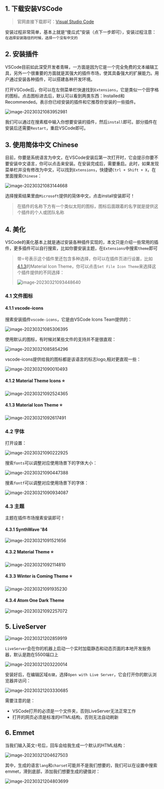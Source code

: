 ## 1. 下载安装VSCode

> 官网直接下载即可：[Visual Studio Code](https://code.visualstudio.com/Download)

安装过程非常简单，基本上就是“傻瓜式”安装（点下一步即可），安装过程注意：`在选择安装路径的时候，选择一个没有中文的`

## 2. 安装插件

VSCode目前如此深受开发者青睐，一方面是因为它是一个完全免费的文本编辑工具，另外一个很重要的方面就是其强大的插件市场，使其具备强大的扩展能力。用户通过安装各种插件，可以搭建各种开发环境。

打开VSCode后，你可以在左侧菜单栏快速找到`Extensions`，它是类似一个田字格的图标。点击图标进去后，默认可以看到两类东西：Installed和Recommended。表示你已经安装的插件和它推荐你安装的一些插件。

![image-20230321083952981](VSCode%E6%90%AD%E5%BB%BA%E5%89%8D%E7%AB%AF%E7%8E%AF%E5%A2%83.assets/image-20230321083952981.png)

我们可以通过在搜素框中输入你想要安装的插件，然后`install`即可。部分插件在安装后还需要`Restart`，重启VSCode即可。

## 3. 使用简体中文 Chinese

目前，你要是系统语言为中文，在VSCode安装后第一次打开时，它会提示你要不要安装中文语言，你可以点击来安装。在安装完成后，需要重启。此时，如果发现菜单栏并没有修改为中文，可以找到`Extensions`，快捷键`Ctrl + Shift + X`，在里面搜索`Chinese`：

![image-20230321083144668](VSCode%E6%90%AD%E5%BB%BA%E5%89%8D%E7%AB%AF%E7%8E%AF%E5%A2%83.assets/image-20230321083144668.png)

选择搜索结果里由`Microsoft`提供的简体中文，点击install安装即可！

> 在插件的名称下方有一个类似太阳的图标，图标后面跟着的名字就是提供这个插件的个人或团队名称

## 4. 美化

VSCode的美化基本上就是通过安装各种插件实现的，本文只是介绍一些常用的插件，更多插件可以自行搜索，比如你要安装主题，在`Extensions`中搜索`theme`即可

> 带⭐号表示这个插件里还包含多种选择，你可以在插件页进行设置，比如[4.1.3]()的Material Icon Theme，你可以点击`Set File Icon Theme`来选择这个插件提供的不同选择：
>
> ![image-20230321093448640](VSCode%E6%90%AD%E5%BB%BA%E5%89%8D%E7%AB%AF%E7%8E%AF%E5%A2%83.assets/image-20230321093448640.png)

### 4.1 文件图标

#### 4.1.1 vscode-icons

搜素安装插件`vscode-icons`，它是由VSCode Icons Team提供的：

![image-20230321085306395](VSCode%E6%90%AD%E5%BB%BA%E5%89%8D%E7%AB%AF%E7%8E%AF%E5%A2%83.assets/image-20230321085306395.png)

使用默认的图标，有时候对某些文件的支持并不是很直观：

![image-20230321085854296](VSCode%E6%90%AD%E5%BB%BA%E5%89%8D%E7%AB%AF%E7%8E%AF%E5%A2%83.assets/image-20230321085854296.png)

vscode-icons提供给我的图标都是该语言的标志logo,相对更直观一些：

![image-20230321090010493](VSCode%E6%90%AD%E5%BB%BA%E5%89%8D%E7%AB%AF%E7%8E%AF%E5%A2%83.assets/image-20230321090010493.png)

#### 4.1.2 Material Theme Icons ⭐

![image-20230321092524365](VSCode%E6%90%AD%E5%BB%BA%E5%89%8D%E7%AB%AF%E7%8E%AF%E5%A2%83.assets/image-20230321092524365.png)

#### 4.1.3 Material Icon Theme ⭐

![image-20230321092617491](VSCode%E6%90%AD%E5%BB%BA%E5%89%8D%E7%AB%AF%E7%8E%AF%E5%A2%83.assets/image-20230321092617491.png)

### 4.2 字体

打开设置：

![image-20230321090222925](VSCode%E6%90%AD%E5%BB%BA%E5%89%8D%E7%AB%AF%E7%8E%AF%E5%A2%83.assets/image-20230321090222925.png)

搜索`fonts`可以调整对应使用场景下的字体大小：

![image-20230321090447388](VSCode%E6%90%AD%E5%BB%BA%E5%89%8D%E7%AB%AF%E7%8E%AF%E5%A2%83.assets/image-20230321090447388.png)

搜素`fontf`可以调整对应使用场景下的字体：

![image-20230321090934087](VSCode%E6%90%AD%E5%BB%BA%E5%89%8D%E7%AB%AF%E7%8E%AF%E5%A2%83.assets/image-20230321090934087.png)

### 4.3 主题

主题在插件市场搜素安装即可！

#### 4.3.1 SynthWave '84

![image-20230321091521656](VSCode%E6%90%AD%E5%BB%BA%E5%89%8D%E7%AB%AF%E7%8E%AF%E5%A2%83.assets/image-20230321091521656.png)

#### 4.3.2 Material Theme ⭐

![image-20230321092114810](VSCode%E6%90%AD%E5%BB%BA%E5%89%8D%E7%AB%AF%E7%8E%AF%E5%A2%83.assets/image-20230321092114810.png)

#### 4.3.3 Winter is Coming Theme ⭐

![image-20230321091935230](VSCode%E6%90%AD%E5%BB%BA%E5%89%8D%E7%AB%AF%E7%8E%AF%E5%A2%83.assets/image-20230321091935230.png)

#### 4.3.4 Atom One Dark Theme

![image-20230321092257072](VSCode%E6%90%AD%E5%BB%BA%E5%89%8D%E7%AB%AF%E7%8E%AF%E5%A2%83.assets/image-20230321092257072.png)

## 5. LiveServer

![image-20230321202859919](VSCode%E6%90%AD%E5%BB%BA%E5%89%8D%E7%AB%AF%E7%8E%AF%E5%A2%83.assets/image-20230321202859919.png)

`LiveServer`会在你的机器上启动一个实时加载静态和动态页面的本地开发服务器，默认是跑在5500端口上

![image-20230321203220014](VSCode%E6%90%AD%E5%BB%BA%E5%89%8D%E7%AB%AF%E7%8E%AF%E5%A2%83.assets/image-20230321203220014.png)

安装好后，在编辑区域`右键`，选择`Open with Live Server`，它会打开你的默认浏览器并访问：

![image-20230321203330685](VSCode%E6%90%AD%E5%BB%BA%E5%89%8D%E7%AB%AF%E7%8E%AF%E5%A2%83.assets/image-20230321203330685.png)

需要注意的是：

- VSCode打开的必须是一个文件夹，否则LiveServer无法正常工作
- 打开的网页必须是标准的HTML结构，否则无法自动刷新

## 6. Emmet

当我们输入英文`!`号后，回车会给我生成一个默认的HTML结构：

![image-20230321204627503](VSCode%E6%90%AD%E5%BB%BA%E5%89%8D%E7%AB%AF%E7%8E%AF%E5%A2%83.assets/image-20230321204627503.png)

其中，生成的语言`lang`和`charset`可能并不是我们想要的，我们可以在设置中搜索emmet，滑到底部，添加我们想要生成的键值对：

![image-20230321204803699](VSCode%E6%90%AD%E5%BB%BA%E5%89%8D%E7%AB%AF%E7%8E%AF%E5%A2%83.assets/image-20230321204803699.png)